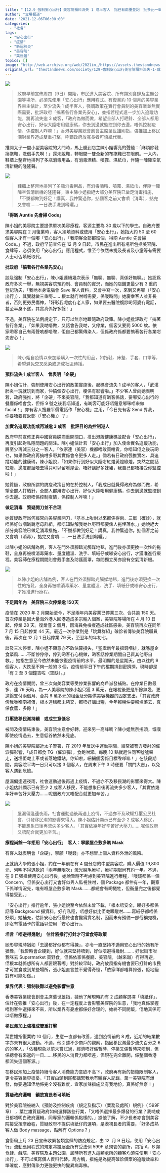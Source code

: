 ```yaml
---
title: "【12.9 強制安心出行】美容院預料流失 1 成半客人　指已有兩重登記　批多此一舉"
author: "立場報道"
date: "2021-12-06T06:00:00"
categories:
  - "社會"
tags:
  - "安心出行"
  - "疫情"
  - "新冠肺炎"
  - "美容院"
  - "葉世雄"
topics: []
image: "http://web.archive.org/web/2021im_/https://assets.thestandnews.com/media/photos/facial-12.png"
original_url: "thestandnews.com/society/129-強制安心出行美容院預料流失-1-成半客人-指已有兩重登記-批多此一舉"
---
```

![](http://web.archive.org/web/2021im_/https://assets.thestandnews.com/media/photos/facial-12.png)

> 政府早前宣佈周四（9日）開始，市民進入美容院、所有類別食肆及主題公園等場所，必須先使用「安心出行」應用程式。有復業約 10 個月的美容業界東主估計，至少流失 1 成半客人，强調政策在實行會員制的美容業並無實際需要，批評政府「搞著各行各業先安心」，並指若程式進一步加入追蹤功能，將再流失逾 3 成客，「政府為做而做，希望全部人打晒針、全部人都用安心出行，好似大陸咁用健康碼，你去到邊就監控到你去邊，唔係控制疫情，係控制人咋嘛！」香港美容業總會創會主席葉世雄則指，強推加上移民潮對業界造成雙重打擊，呼籲政府放寬長者可填紙代替。

推開太子一間小型美容院的大門時，馬上聽到店主陳小姐響亮的聲綫：「麻煩除鞋換拖鞋，洗個手先啊！」還未脫鞋，轉眼間一雙全新的布拖鞋已在眼前。一入内，鞋櫃上整齊地排列了多瓶消毒用品，有消毒酒精、噴霧、濕紙巾，伴隨一陣陣空氣清新機的隆隆聲。

![](http://web.archive.org/web/2021im_/https://assets.thestandnews.com/media/photos/260296749_10225474115737518_6564819136302493678_n_OaSKYQ1.jpg)
> 鞋櫃上整齊地排列了多瓶消毒用品，有消毒酒精、噴霧、濕紙巾，伴隨一陣陣空氣清新機的隆隆聲。東主陳小姐指絕大部分美容院已做足消毒措施，「不嬲都做到好足！講真，我仲驚過你，掂個客之前又會噴（消毒），掂完又會噴…….一日洗手洗到嚡曬。」

**「得啲 Auntie 先會掃 Code」**

陳小姐的美容院主要提供單次美容療程，客源主要為 30 歲以下的學生。自政府要求美容院在 2 月復業時，客人須填資料或使用「安心出行」，她指大約 50 至 60 個客人才有一個嘟「安心出行」，「我啲客全部都細個，得啲 Auntie 先會掃 Code。」不過，政府早前宣佈在 12 月 9 日起，市民在進出所有場所包括美容院、食肆等，必須使用「安心出行」應用程式，惟至今依然未提及長者及小童等有需要人士可否填紙取代。

**批政府「搞著各行各業先安心」**

談及强制「安心出行」，陳小姐連續幾次表示「無聊、無聊、真係好無聊。」她認爲政府多次一舉，無視美容院預約制、會員制的實況，而她的店鋪更最少有 3 重的登記功夫，「我哋本身電腦會 Save 客人資料，又會手寫一次，來到又再嘟（「安心出行」），其實就做三重嘢…… 根本就冇咁嘅需要，係嘥時間」她慶幸客人並非長者，否則更勞民傷神，「好彩我呢度冇老人家，如果要去醫院複診啲阿婆冇電話，甚至半身不遂，其實真係好多餘！」

不過，美容院在法例規定下，只可以無奈地跟隨政府政策。陳小姐批評政府「搞著各行各業」，「如果我哋唔做，又話會告我哋，又停業，個客又要罰 5000 蚊。依家啲客自己有兩聲咳都唔嚟，佢自己都驚傳染人，但係政府係都要搞著各行各業咁先安心！」

![](http://web.archive.org/web/2021im_/https://assets.thestandnews.com/media/photos/261010708_10225474116297532_1948781010377898190_n.jpg)
> 陳小姐自疫情以來加緊購入一次性的用品，如拖鞋、床墊、手套、口罩等，希望避免交叉感染或造成社區傳播。

**預料流失 1 成半客人　曾表明「企硬」**

陳小姐估計，強制使用安心出行的政策實施後，起碼會流失 1 成半的客人，「武漢肺炎一玩就玩到而家，仲搞個安心出行，梗係有影響啦。」不少客人曾向她表明若，政府强推，將「企硬」不來美容院，「我都知道有啲客係話，要嘟安心出行的餐廳係唔會食，但係 9 號之後我唔知道，有啲客可能好唔鍾意嘟咪唔來做 facial！」亦有客人搜羅平價電話作「安心機」之用，「今日先有客 Send 畀我，你要唔要買返部（「安心機」）？」

**加實名追蹤功能或再減逾 3 成客　批評目的為控制港人**

政府早前宣佈正與中國官員磋商重開關口，推出港版健康碼並配合「安心出行」，再度引起對私隱問題的關注。陳小姐估計若「安心出行」加入使命實名追蹤功能，將至少再減三分之一客人，「依家連（美容）機都唔敢買咁貴，你唔知佢之後玩啲乜，如果你政府再搞咁多嘢其實係會令更多人走。」倘若有日政府强推實名、具追蹤功能的健康碼，陳小姐說，「如果你行到好似大陸咁紅燈黃燈綠燈，突然之間話紅燈，邊度都話唔去得只可以留喺屋企，唔好講好多妹豬，我自己都唔接受你監控啦！」

她質疑，政府所謂的防疫政策目的在於控制人，「我成日就覺得政府為做而做，希望全部人打晒針，全部人都用安心出行，好似大陸咁用健康碼，你去到邊就監控到你去邊。政府唔係控制疫情，係控制人咋嘛！」

**做足消毒　質疑開刀並不合理**

她質疑政府爲何經常向美容業開刀，「基本上咁耐以來都係得兩、三單（確診），就唔係好似嗰啲跳老母群組，都唔知點解我哋乜嘢嘢都要俾人拖埋落水。」她說絕大部分美容院已做足消毒措施，「不嬲都做到好足！講真，我仲驚過你，掂個客之前又會噴（消毒），掂完又會噴…….一日洗手洗到嚡曬。」

以陳小姐的店舖為例，客人在門外須腳踏光觸媒地毯，進門後亦須更換一次性的拖鞋，全身再被噴消毒藥水、量度體溫、洗手、填紙仔或嘟安心出行，才獲准進行療程。美容師在療程期間則會戴手套及防護面罩，每間獨立房亦設有空氣清新機。

![](http://web.archive.org/web/2021im_/https://assets.thestandnews.com/media/photos/261229073_10225474116137528_4038241025997985574_n.jpg)
> 以陳小姐的店舖為例，客人在門外須腳踏光觸媒地毯，進門後亦須更換一次性的拖鞋，全身再被噴消毒藥水、量度體溫、洗手、填紙仔或嘟安心出行，才獲准進行療程。

**不足兩年內　美容院三次停業逾 150天**

疫情在 2020 年 2 月開始至今，不足兩年内美容業已停業三次、合共逾 150 天。首次停業是因大量海外港人回港造成多宗輸入個案，美容院等場所在 4 月 10 日起，停業 28 天。復業僅 2 個月，因海員免檢疫造成社區感染，美容院再次在同年 7 月 15 日起停業 44 天。最近一次停業則是「跳舞群組」確診者傳染美容院職員後，再次在 12 月 1 日起停業 79 天，至翌年的年初七。

談及三次停業，陳小姐不願意亦不敢估算損失，「聖誕新年最搵錢嗰排，就喺屋企食緊風.......不斷停停停，停到啲客冇心機做，啲客話停業期間自己買其他嘢自救。」她指生意至今依然未能恢復疫情前的水平，最明顯的是星期天，由以往的 9 個客人，大跌至不夠一般的 3 個，疫情前平日下午的檔期排到密擠擠，現時卻是「有 2 至 3 個鐘吉咗（空缺）。」

政府在疫情期間，曾三次向美容業等受停業影響的商戶派發補貼。在停業日數最多、達 79 天時，為一人美容院的陳小姐只獲 3 萬元，在報稅後更是所餘無幾，更遑論支付兩個月、合共 6 萬多元的租金及分期供美容機器的固定支出，「其實政府俾我哋嗰啲補償，根本連租都未夠交，都唔好講出糧，今年報稅仲要報埋落去，真係食蕉，多餘！」

**打壓致移民潮持續　或成生意低谷**

被問及疫情結束後，美容院生意會好轉，迎來另一高峰嗎？陳小姐無奈搖頭，慨嘆即使疫情過去，生意低谷依然未見底。

陳小姐的美容院鄰近太子警署，在 2019 年反送中運動期間，經常被警方發射的催淚彈影響，「成日都食 TG（催淚彈），食飽咁滯。每晚 10 點就趕住同客噓噓聲走，送埋佢哋上車或者落地鐵站。你知啦，細細個客係目標嚟㗎嘛！」在該段期間，美容院平均一日只可以接 3 個客人，在周末下午 3 時便要「關門大吉」，以免客人遇到危險。

屋漏偏逢連夜雨，社會運動過後再遇上疫情，不過亦不及移民潮的影響來得大。陳小姐估計顯示已有至少 2 成客人移民，不能想象日後再流失多少客人，「其實依幾年好辛苦好大壓力.......呢個政府又唔配合就更加辛苦。」

![](http://web.archive.org/web/2021im_/https://assets.thestandnews.com/media/photos/262108604_10225474116057526_8566048316545424885_n.jpg)
> 屋漏偏逢連夜雨，社會運動過後再遇上疫情，不過亦不及政權打壓公民社會，引發移民潮的影響來得大。陳小姐估計顯示已有至少 2 成客人移民，不能想象日後再流失多少客人，「其實依幾年好辛苦好大壓力.......呢個政府又唔配合就更加辛苦。」

**療程尚餘一年拒用「安心出行」　客人：寧願屋企敷多啲 Mask**

有客人就表明會「企硬」，寧願「嘥錢」亦不想冒上個人資料外泄的風險。

正就讀大學的張小姐，約在一年前在有 4 間分店的中型美容院，購入價值 19,800 元、列明不得退款的「兩年無限次」激光脫毛療程，療程期限尚有約一年。不過，在 9 日强推使用安心出行後，她說暫時不考慮到美容院進行療程，「嘥錢都係一個 Concern，但係安心出行又會好似畀人監視住咁，個 Package 都仲有一年，觀察下係咩情況先，唯有喺屋企敷多啲 Mask.......都總會有啲犧牲，但衡量完之後都覺得接受到。」

「安心出行」推行逾年，張小姐說至今依然未曾下載，「根本唔安全，睇好多都係話喺 Background 攞資料，好冇私隱，唔想好似比佢哋跟蹤咁.......寫紙仔都唔係好煩」她補充，估計安心出行最終也會變爲實名制，因而未有預備一部俗稱鬼機，即沒有電話卡的電話以使用「安心出行」。

**坦言「唔避得幾耐」　估計將推行打針才可堂食等政策**

她形容現時猶如「去邊都好似都冇得揀」，亦令一直堅持不適用安心出行的她有所猶豫，「我暫時會企硬到，好似就來堅持唔到，好似唔避得幾耐…….. 好似街市咁我咪去 Supermarket 買野食，但係依家係餐廳、美容院，（越來越）冇得再避，佢根本就係想所有人都要跟著嘟」對於較早時，政府放風指有機會要已打針的市民才可堂食或到某些場所，張小姐直言並不覺得奇怪，「依家咩都唔算誇張，佢地絕對有可能咁做。」

**業界代表：强制後難以避免影響生意**

香港美容業總會創會主席葉世雄指，據他了解現時約有 2 成顧客選擇「填紙仔」，估計在強推「安心出行」後，在一定程度上會影響美容院的生意，「我地真係掌握唔到客仲選擇來不來，所以業界有憂慮都係好合理的，始終不同開飯，佢地真係可以唔做療程。」

**移民潮加上強推成雙重打擊** 

葉世雄指復業約 10 個月，生意一直都有改善，達到疫情前的 8 成，近期的結業數字亦未有很大波動。不過，他引述不少商戶的觀察，指因移民潮最少流失百分之 6 的的客人，「依種現象以前未嘗試過，經濟唔好係暫時，停業又係暫時來唔到，但係總會有來返的一日.......移民的人消費力都唔差，但現在完全離開，係整個香港都流失這個客源。」

在移民潮加上疫情持續令客人消費能力意欲不高下，政府再有新的措施限制客人，更令美容業界擔憂，「其實由頭到尾都講緊我地有曬客人記錄，萬一美容院有爆發，你要通知佢地係完全沒有難度，宜家加辣措施又有我地份，真係好無奈！」

**質疑政府邏輯**　**籲放寬長者可填紙**

對於美容院被納入《預防及控制疾病（規定及指示）（業務及處所）規例》（ 599F章） ，葉世雄質疑政府如何選擇該些行業，「又唔係選擇最多爆發的行業？我哋成日都唔明白政府邏輯，同專家的邏輯係點樣的。」據他了解，不少長者亦會到美容院接受按摩療程，質疑政府不提供填紙仔的選項，是漠視長者的需要，「好多成熟客人做 Body massage，點解冇 Options？」

食衞局上月 23 日宣佈收緊各類食肆的防疫規定，由 12  月 9 日起，使用「安心出行」流動應用程式的規定將擴展至所有受法例 599F 章規管的處所，包括 A、B 類食肆、戲院、美容院及主題公園，屆時所有進入這類處所的顧客均須先使用「安心出行」，不可以填寫個人資料代替。局方稱，措施是為提高確診個案的追蹤效率和準確度，應對傳染力更強更快的變異病毒株。